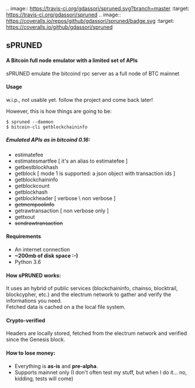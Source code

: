 .. image:: https://travis-ci.org/gdassori/spruned.svg?branch=master
    :target: https://travis-ci.org/gdassori/spruned
.. image:: https://coveralls.io/repos/github/gdassori/spruned/badge.svg
    :target: https://coveralls.io/github/gdassori/spruned


## sPRUNED
#### A Bitcoin full node emulator with a limited set of APIs
<p>sPRUNED emulate the bitcoind rpc server as a full node of BTC mainnet</p>

#### Usage
w.i.p., not usable yet. follow the project and come back later!

However, this is how things are going to be:
```
$ spruned --daemon
$ bitcoin-cli getblockchaininfo
```

##### Emulated APIs as in bitcoind 0.16:

- estimatefee
- estimatesmartfee [ it's an alias to estimatefee ]
- getbestblockhash
- getblock [ mode 1 is supported: a json object with transaction ids ]
- getblockchaininfo
- getblockcount
- getblockhash
- getblockheader [ verbose \ non verbose ]
- <s>getmempoolinfo</s>
- getrawtransaction [ non verbose only ]
- gettxout
- <s>sendrawtransaction</s>


#### Requirements
- An internet connection
- **~200mb of disk space :-)**
- Python 3.6


#### How sPRUNED works:
It uses an hybrid of public services (blockchaininfo, chainso, blocktrail, blockcypher, etc.) and 
the electrum network to gather and verify the informations you need.<br />
Fetched data is cached on a the local file system.<br />
 
#### Crypto-verified
Headers are locally stored, fetched from the electrum network and verified since the Genesis block.  

#### How to lose money: 
- Everything is **as-is** and **pre-alpha**.
- Supports mainnet only (I don't often test my stuff, but when I do it... no, kidding, tests will come)
